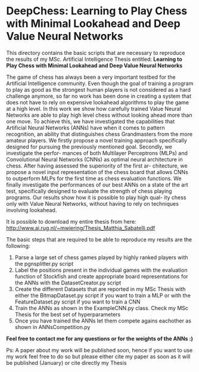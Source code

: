 # DeepChess: **Learning to Play Chess with Minimal Lookahead and Deep Value Neural Networks**

This directory contains the basic scripts that are necessary to reproduce the results of my MSc. Artificial Intelligence Thesis
entitled: **Learning to Play Chess with Minimal Lookahead and Deep Value Neural Networks**

The game of chess has always been a very important testbed for the Artificial Intelligence
community. Even though the goal of training a program to play as good as the strongest
human players is not considered as a hard challenge anymore, so far no work has been done
in creating a system that does not have to rely on expensive lookahead algorithms to play the
game at a high level. In this work we show how carefully trained Value Neural Networks are
able to play high level chess without looking ahead more than one move.
To achieve this, we have investigated the capabilities that Artificial Neural Networks (ANNs)
have when it comes to pattern recognition, an ability that distinguishes chess Grandmasters
from the more amateur players.   We firstly propose a novel training approach specifically
designed for pursuing the previously mentioned goal.  Secondly, we investigate the perfor-
mances of both Multilayer Perceptrons (MLPs) and Convolutional Neural Networks (CNNs)
as optimal neural architecture in chess.  After having assessed the superiority of the first ar-
chitecture, we propose a novel input representation of the chess board that allows CNNs to
outperform MLPs for the first time as chess evaluation functions.  We finally investigate the
performances of our best ANNs on a state of the art test, specifically designed to evaluate the
strength of chess playing programs.  Our results show how it is possible to play high qual-
ity chess only with Value Neural Networks, without having to rely on techniques involving
lookahead.

It is possible to download my entire thesis from here: http://www.ai.rug.nl/~mwiering/Thesis_Matthia_Sabatelli.pdf

The basic steps that are required to be able to reproduce my results are the following:

1. Parse a large set of chess games played by highly ranked players with the pgnsplitter.py script  
2. Label the positions present in the individual games with the evaluation function of Stockfish and create appropriate board representations for the ANNs with the DatasetCreator.py script
3. Create the different Datasets that are reported in my MSc Thesis with either the BitmapDataset.py script if you want to train a MLP or with the FeatureDataset.py script if you want to train a CNN
4. Train the ANNs as shown in the ExampleCNN.py class. Check my MSc Thesis for the best set of hyperparameters
5. Once you have trained the ANNs let them compete agains eachother as shown in ANNsCompetition.py

**Feel free to contact me for any questions or for the weights of the ANNs :)**

Ps: A paper about my work will be published soon, hence if you want to use my work feel free to do so but please either cite my paper as soon as it will be published (January) or cite directly my Thesis 
